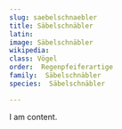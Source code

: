 ```yaml
---
slug: saebelschnaebler
title: Säbelschnäbler
latin:
image: Säbelschnäbler
wikipedia: 
class: Vögel
order:  Regenpfeiferartige
family:  Säbelschnäbler
species:  Säbelschnäbler

---
```


I am content.
